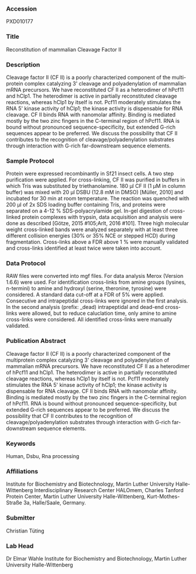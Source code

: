### Accession
PXD010177

### Title
Reconstitution of mammalian Cleavage Factor II

### Description
Cleavage factor II (CF II) is a poorly characterized component of the multi-protein complex catalyzing 3' cleavage and polyadenylation of mammalian mRNA precursors. We have reconstituted CF II as a heterodimer of hPcf11 and hClp1. The heterodimer is active in partially reconstituted cleavage reactions, whereas hClp1 by itself is not. Pcf11 moderately stimulates the RNA 5' kinase activity of hClp1; the kinase activity is dispensable for RNA cleavage. CF II binds RNA with nanomolar affinity. Binding is mediated mostly by the two zinc fingers in the C-terminal region of hPcf11. RNA is bound without pronounced sequence-specificity, but extended G-rich sequences appear to be preferred. We discuss the possibility that CF II contributes to the recognition of cleavage/polyadenylation substrates through interaction with G-rich far-downstream sequence elements.

### Sample Protocol
Protein were expressed recombinantly in Sf21 insect cells. A two step purification were applied.  For cross-linking, CF II was purified in buffers in which Tris was substituted by triethanolamine. 180 µl CF II (1 µM in column buffer) was mixed with 20 µl DSBU (12.8 mM in DMSO) [Müller, 2010] and incubated for 30 min at room temperature. The reaction was quenched with 200 µl of 2x SDS loading buffer containing Tris, and proteins were separated on a 4-12 % SDS-polyacrylamide gel. In-gel digestion of cross-linked protein complexes with trypsin, data acquisition and analysis were done as described [Götze, 2015 #105;Arlt, 2016 #101]. Three high molecular weight cross-linked bands were analyzed separately with at least three different collision energies (30% or 35% NCE or stepped HCD) during fragmentation. Cross-links above a FDR above 1 % were manually validated and cross-links identified at least twice were taken into account.

### Data Protocol
RAW files were converted into mgf files. For data analysis Merox (Version 1.6.6) were used. For identification cross-links from amine groups (lysines, n-termini) to amine and hydroxyl (serine, theronine, tyrosine) were considered. A standard data cut-off at a FDR of 5% were applied. Consecutive and intrapeptidal cross-links were ignored in the first analysis. In the second analysis (prefix: _dead) intrapeptidal and dead-end cross-links were allowed, but to reduce caluclation time, only amine to amine cross-links were considered. All identified cross-links were manually validated.

### Publication Abstract
Cleavage factor II (CF II) is a poorly characterized component of the multiprotein complex catalyzing 3' cleavage and polyadenylation of mammalian mRNA precursors. We have reconstituted CF II as a heterodimer of hPcf11 and hClp1. The heterodimer is active in partially reconstituted cleavage reactions, whereas hClp1 by itself is not. Pcf11 moderately stimulates the RNA 5' kinase activity of hClp1; the kinase activity is dispensable for RNA cleavage. CF II binds RNA with nanomolar affinity. Binding is mediated mostly by the two zinc fingers in the C-terminal region of hPcf11. RNA is bound without pronounced sequence-specificity, but extended G-rich sequences appear to be preferred. We discuss the possibility that CF II contributes to the recognition of cleavage/polyadenylation substrates through interaction with G-rich far-downstream sequence elements.

### Keywords
Human, Dsbu, Rna processing

### Affiliations
Institute for Biochemistry and Biotechnology, Martin Luther University Halle-Wittenberg
Interdisciplinary Research Center HALOmem, Charles Tanford Protein Center, Martin Luther University Halle-Wittenberg, Kurt-Mothes-Straße 3a, Halle/Saale, Germany.

### Submitter
Christian Tüting

### Lab Head
Dr Elmar Wahle
Institute for Biochemistry and Biotechnology, Martin Luther University Halle-Wittenberg


